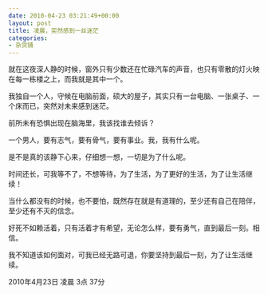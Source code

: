 ```yaml
---
date: 2010-04-23 03:21:49+00:00
layout: post
title: 凌晨，突然感到一丝迷茫
categories:
- 杂货铺
---
```


就在这夜深人静的时候，窗外只有少数还在忙碌汽车的声音，也只有零散的灯火映在每一栋楼之上，而我就是其中一个。

我独自一个人，守候在电脑前面，硕大的屋子，其实只有一台电脑、一张桌子、一个床而已，突然对未来感到迷茫。

前所未有恐惧出现在脑海里，我该找谁去倾诉？

一个男人，要有志气，要有骨气，要有事业。我，我有什么呢。

是不是真的该静下心来，仔细想一想，一切是为了什么呢。

时间还长，可我等不了，不想等待，为了生活，为了更好的生活，为了让生活继续！

当什么都没有的时候，也不要怕，既然存在就是有道理的，至少还有自己在陪伴，至少还有不灭的信念。

好死不如赖活着，只有活着才有希望，无论怎么样，要有勇气，直到最后一刻。相信。

我不知道该如何面对，可我已经无路可退，你要坚持到最后一刻，为了让生活继续。

2010年4月23日 凌晨 3点 37分